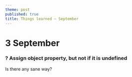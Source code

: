 ```yaml
---
theme: post
published: true
title: Things learned – September
---
```

# 3 September

### ? Assign object property, but not if it is undefined
Is there any sane way?